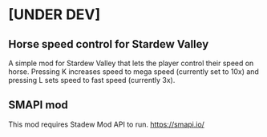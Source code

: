 # [UNDER DEV]
## Horse speed control for Stardew Valley
A simple mod for Stardew Valley that lets the player control their speed on horse. 
Pressing K increases speed to mega speed (currently set to 10x) and pressing L sets speed to fast speed (currently 3x). 

## SMAPI mod
This mod requires Stadew Mod API to run. 
https://smapi.io/
